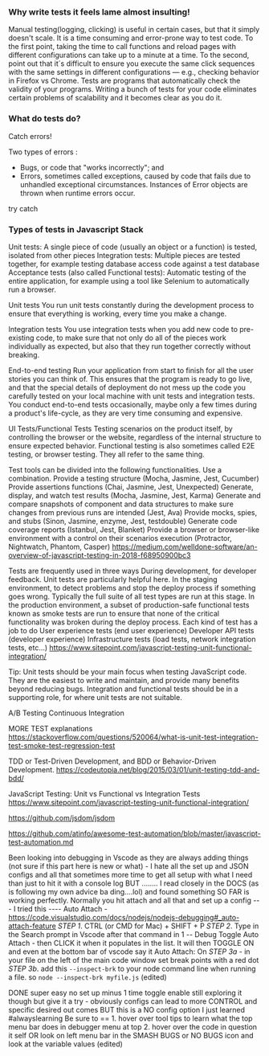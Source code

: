 
### Why write tests it feels lame almost insulting! 
Manual testing(logging, clicking) is useful in certain cases, but that it simply doesn't scale.
It is a time consuming and error-prone way to test code. To the first point, taking the time to call functions and reload pages with different configurations can take up to a minute at a time. To the second, point out that it´s difficult to ensure you execute the same click sequences with the same settings in different configurations — e.g., checking behavior in Firefox vs Chrome. Tests are programs that automatically check the validity of your programs. Writing a bunch of tests for your code eliminates certain problems of scalability and it becomes clear as you do it.

### What do tests do?
Catch errors!

Two types of errors :
- Bugs, or code that "works incorrectly"; and
- Errors, sometimes called exceptions, caused by code that fails due to unhandled exceptional circumstances. Instances of Error objects are thrown when runtime errors occur.

try catch 
### Types of tests in Javascript Stack
Unit tests: A single piece of code (usually an object or a function) is tested, isolated from other pieces
Integration tests: Multiple pieces are tested together, for example testing database access code against a test database
Acceptance tests (also called Functional tests): Automatic testing of the entire application, for example using a tool like Selenium to automatically run a browser.

Unit tests
You run unit tests constantly during the development process to ensure that everything is working, every time you make a change.

Integration tests
You use integration tests when you add new code to pre-existing code, to make sure that not only do all of the pieces work individually as expected, but also that they run together correctly without breaking.

End-to-end testing
Run your application from start to finish for all the user stories you can think of. This ensures that the program is ready to go live, and that the special details of deployment do not mess up the code you carefully tested on your local machine with unit tests and integration tests. You conduct end-to-end tests occasionally, maybe only a few times during a product's life-cycle, as they are very time consuming and expensive.

UI Tests/Functional Tests
Testing scenarios on the product itself, by controlling the browser or the website, regardless of the internal structure to ensure expected behavior.
Functional testing is also sometimes called E2E testing, or browser testing. They all refer to the same thing.

Test tools can be divided into the following functionalities. Use a combination.
Provide a testing structure (Mocha, Jasmine, Jest, Cucumber)
Provide assertions functions (Chai, Jasmine, Jest, Unexpected)
Generate, display, and watch test results (Mocha, Jasmine, Jest, Karma)
Generate and compare snapshots of component and data structures to make sure changes from previous runs are intended (Jest, Ava)
Provide mocks, spies, and stubs (Sinon, Jasmine, enzyme, Jest, testdouble)
Generate code coverage reports (Istanbul, Jest, Blanket)
Provide a browser or browser-like environment with a control on their scenarios execution (Protractor, Nightwatch, Phantom, Casper)
https://medium.com/welldone-software/an-overview-of-javascript-testing-in-2018-f68950900bc3

Tests are frequently used in three ways
During development, for developer feedback. Unit tests are particularly helpful here.
In the staging environment, to detect problems and stop the deploy process if something goes wrong. Typically the full suite of all test types are run at this stage.
In the production environment, a subset of production-safe functional tests known as smoke tests are run to ensure that none of the critical functionality was broken during the deploy process.
Each kind of test has a job to do
User experience tests (end user experience)
Developer API tests (developer experience)
Infrastructure tests (load tests, network integration tests, etc…)
https://www.sitepoint.com/javascript-testing-unit-functional-integration/

Tip:
Unit tests should be your main focus when testing JavaScript code. They are the easiest to write and maintain, and provide many benefits beyond reducing bugs. Integration and functional tests should be in a supporting role, for where unit tests are not suitable.

A/B Testing 
Continuous Integration

MORE TEST explanations
https://stackoverflow.com/questions/520064/what-is-unit-test-integration-test-smoke-test-regression-test

TDD or Test-Driven Development, and BDD or Behavior-Driven Development.
https://codeutopia.net/blog/2015/03/01/unit-testing-tdd-and-bdd/

JavaScript Testing: Unit vs Functional vs Integration Tests
https://www.sitepoint.com/javascript-testing-unit-functional-integration/

https://github.com/jsdom/jsdom

https://github.com/atinfo/awesome-test-automation/blob/master/javascript-test-automation.md




Been looking into debugging in Vscode as they are always adding things (not sure if this part here is new or what) - I hate all the set up and JSON configs and all that sometimes more time to get all setup with what I need than just to hit it with a console log BUT ........ I read closely in the DOCS (as is following my own advice ba ding....lol) and found something SO FAR is working perfectly. Normally you hit attach and all that and set up a config ---
I tried this ----  Auto Attach -  https://code.visualstudio.com/docs/nodejs/nodejs-debugging#_auto-attach-feature
*STEP 1*. CTRL (or CMD for Mac) + SHIFT + P
*STEP 2*. Type in the Search prompt in Vscode after that command in 1 -- Debug Toggle Auto Attach - then CLICK it when it populates in the list. It will then TOGGLE ON and even at the bottom bar of vscode say it Auto Attach: On
*STEP 3a* - in your file on the left of the main code window set break points with a red dot
*STEP 3b*. add this `--inspect-brk` to your node command line when running a file. so `node --inspect-brk myfile.js` (edited) 

DONE
super easy no set up minus 1 time toggle enable
still exploring it though but give it a try - obviously configs can lead to more CONTROL and specific desired out comes BUT this is a NO config option I just learned #alwayslearning
Be sure to == 1. hover over tool tips to learn what the top menu bar does in debugger menu at top
2. hover over the code in question it self OR look on left menu bar in the SMASH BUGS or NO BUGS icon and look at the variable values (edited) 


